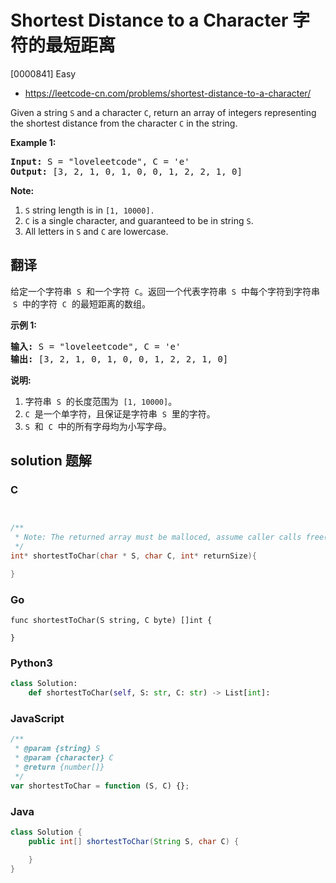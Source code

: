 # Shortest Distance to a Character 字符的最短距离

[0000841] Easy

- https://leetcode-cn.com/problems/shortest-distance-to-a-character/

Given a string `S` and a character `C`, return an array of integers representing the shortest distance from the character `C` in the string.

**Example 1:**

<pre><strong>Input:</strong> S = "loveleetcode", C = 'e'
<strong>Output:</strong> [3, 2, 1, 0, 1, 0, 0, 1, 2, 2, 1, 0]
</pre>

**Note:**

1.  `S` string length is in `[1, 10000].`
2.  `C` is a single character, and guaranteed to be in string `S`.
3.  All letters in `S` and `C` are lowercase.

## 翻译

给定一个字符串  `S`  和一个字符  `C`。返回一个代表字符串  `S`  中每个字符到字符串  `S`  中的字符  `C`  的最短距离的数组。

**示例 1:**

<pre><strong>输入:</strong> S = "loveleetcode", C = 'e'
<strong>输出:</strong> [3, 2, 1, 0, 1, 0, 0, 1, 2, 2, 1, 0]
</pre>

**说明:**

1.  字符串  `S`  的长度范围为  `[1, 10000]`。
2.  `C`  是一个单字符，且保证是字符串  `S`  里的字符。
3.  `S`  和  `C`  中的所有字母均为小写字母。

## solution 题解

### C

```c


/**
 * Note: The returned array must be malloced, assume caller calls free().
 */
int* shortestToChar(char * S, char C, int* returnSize){

}


```

### Go

```golang
func shortestToChar(S string, C byte) []int {

}
```

### Python3

```python
class Solution:
    def shortestToChar(self, S: str, C: str) -> List[int]:

```

### JavaScript

```javascript
/**
 * @param {string} S
 * @param {character} C
 * @return {number[]}
 */
var shortestToChar = function (S, C) {};
```

### Java

```java
class Solution {
    public int[] shortestToChar(String S, char C) {

    }
}
```
